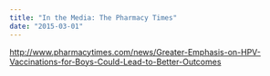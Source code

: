 ```yaml
---
title: "In the Media: The Pharmacy Times"
date: "2015-03-01"
---
```

http://www.pharmacytimes.com/news/Greater-Emphasis-on-HPV-Vaccinations-for-Boys-Could-Lead-to-Better-Outcomes
